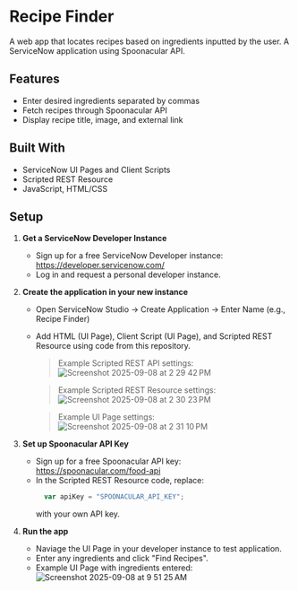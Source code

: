 # Recipe Finder
A web app that locates recipes based on ingredients inputted by the user. A ServiceNow application using Spoonacular API.

## Features
- Enter desired ingredients separated by commas
- Fetch recipes through Spoonacular API
- Display recipe title, image, and external link

## Built With
- ServiceNow UI Pages and Client Scripts
- Scripted REST Resource
- JavaScript, HTML/CSS

## Setup
1. **Get a ServiceNow Developer Instance**
   - Sign up for a free ServiceNow Developer instance: https://developer.servicenow.com/
   - Log in and request a personal developer instance.
  
2. **Create the application in your new instance**
   - Open ServiceNow Studio -> Create Application -> Enter Name (e.g., Recipe Finder)
   - Add HTML (UI Page), Client Script (UI Page), and Scripted REST Resource using code from this repository.
        > Example Scripted REST API settings:
           ![Screenshot 2025-09-08 at 2 29 42 PM](https://github.com/user-attachments/assets/9b0de643-8592-4934-86b6-f4e0a8dd8ce6)

        > Example Scripted REST Resource settings:
           ![Screenshot 2025-09-08 at 2 30 23 PM](https://github.com/user-attachments/assets/388ee3ca-d6d0-4a44-adb4-2d0e32e249aa)

        > Example UI Page settings:
           ![Screenshot 2025-09-08 at 2 31 10 PM](https://github.com/user-attachments/assets/d2072896-65ad-41ee-9b29-7c046d1ff3c7)
        
3. **Set up Spoonacular API Key**
   - Sign up for a free Spoonacular API key: https://spoonacular.com/food-api
   - In the Scripted REST Resource code, replace:
     ```javascript
       var apiKey = "SPOONACULAR_API_KEY";
     ```
     with your own API key.

4. **Run the app**
   - Naviage the UI Page in your developer instance to test application.
   - Enter any ingredients and click "Find Recipes".
   - Example UI Page with ingredients entered:
     ![Screenshot 2025-09-08 at 9 51 25 AM](https://github.com/user-attachments/assets/4fb39ebb-ddfe-4926-a1ac-bf4c9497db73)
